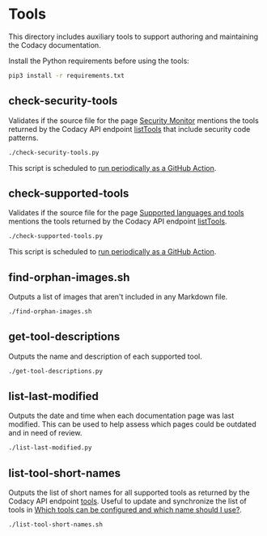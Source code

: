 # Tools

This directory includes auxiliary tools to support authoring and maintaining the Codacy documentation.

Install the Python requirements before using the tools:

```bash
pip3 install -r requirements.txt
```

## check-security-tools

Validates if the source file for the page [Security Monitor](https://docs.codacy.com/repositories/security-monitor/) mentions the tools returned by the Codacy API endpoint [listTools](https://api.codacy.com/api/api-docs#codacy-api-tools) that include security code patterns.

```bash
./check-security-tools.py
```

This script is scheduled to [run periodically as a GitHub Action](https://github.com/codacy/docs/actions/workflows/checks.yml).

## check-supported-tools

Validates if the source file for the page [Supported languages and tools](https://docs.codacy.com/getting-started/supported-languages-and-tools/) mentions the tools returned by the Codacy API endpoint [listTools](https://api.codacy.com/api/api-docs#codacy-api-tools).

```bash
./check-supported-tools.py
```

This script is scheduled to [run periodically as a GitHub Action](https://github.com/codacy/docs/actions/workflows/checks.yml).

## find-orphan-images.sh

Outputs a list of images that aren't included in any Markdown file.

```bash
./find-orphan-images.sh
```

## get-tool-descriptions

Outputs the name and description of each supported tool.

```bash
./get-tool-descriptions.py
```

## list-last-modified

Outputs the date and time when each documentation page was last modified. This can be used to help assess which pages could be outdated and in need of review.

```bash
./list-last-modified.py
```

## list-tool-short-names

Outputs the list of short names for all supported tools as returned by the Codacy API endpoint [tools](https://api.codacy.com/api/v3/tools). Useful to update and synchronize the list of tools in [Which tools can be configured and which name should I use?](https://docs.codacy.com/repositories-configure/codacy-configuration-file/#which-tools-can-be-configured-and-which-name-should-i-use).

```bash
./list-tool-short-names.sh
```
